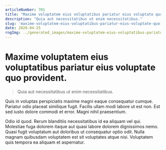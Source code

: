 ```yaml
---
articleNumber: 701
title: "Maxime voluptatem eius voluptatibus pariatur eius voluptate quo provident."
description: "Quia aut necessitatibus ut enim necessitatibus."
slug: 'maxime-voluptatem-eius-voluptatibus-pariatur-eius-voluptate-quo-provident.'
date: 2020-04-25
rngImg: ../generated_images/maxime-voluptatem-eius-voluptatibus-pariatur-eius-voluptate-quo-provident..jpg
---
```


# Maxime voluptatem eius voluptatibus pariatur eius voluptate quo provident.

> Quia aut necessitatibus ut enim necessitatibus.

Quis in voluptas perspiciatis maxime magni eaque consequatur cumque. Pariatur odio placeat similique fugit. Facilis ullam modi labore ut est non. Est sed iusto dolore commodi et error. Magni nihil praesentium.
 Odio id quod. Rerum blanditiis necessitatibus id ea aliquam vel qui. Molestiae fuga dolorem itaque aut quasi labore dolorem dignissimos nemo. Quasi fugit voluptatum aut doloribus ut consequatur optio odit. Nulla magnam quibusdam voluptatem est sit voluptates atque nisi. Voluptatem quis tempora ea aliquam et aspernatur.
